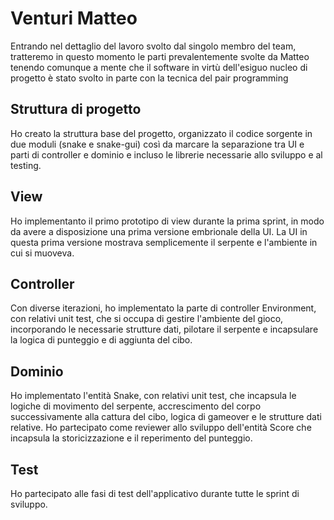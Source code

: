 # Venturi Matteo


Entrando nel dettaglio del lavoro svolto dal singolo membro del team, tratteremo in questo momento le parti prevalentemente svolte da Matteo tenendo comunque a mente che il software in virtù dell'esiguo nucleo di progetto è stato svolto in parte con la tecnica del pair programming

## Struttura di progetto
Ho creato la struttura base del progetto, organizzato il codice sorgente in due moduli (snake e snake-gui) così da marcare la separazione tra UI e parti di controller e dominio e incluso le librerie necessarie allo sviluppo e al testing.

## View
Ho implementanto il primo prototipo di view durante la prima sprint, in modo da avere a disposizione una prima versione embrionale della UI. La UI in questa prima versione mostrava semplicemente il serpente e l'ambiente in cui si muoveva.

## Controller
Con diverse iterazioni, ho implementato la parte di controller Environment, con relativi unit test, che si occupa di gestire l'ambiente del gioco, incorporando le necessarie strutture dati, pilotare il serpente e incapsulare la logica di punteggio e di aggiunta del cibo.

## Dominio
Ho implementato l'entità Snake, con relativi unit test, che incapsula le logiche di movimento del serpente, accrescimento del corpo successivamente alla cattura del cibo, logica di gameover e le strutture dati relative.
Ho partecipato come reviewer allo sviluppo dell'entità Score che incapsula la storicizzazione e il reperimento del punteggio.

## Test
Ho partecipato alle fasi di test dell'applicativo durante tutte le sprint di sviluppo.